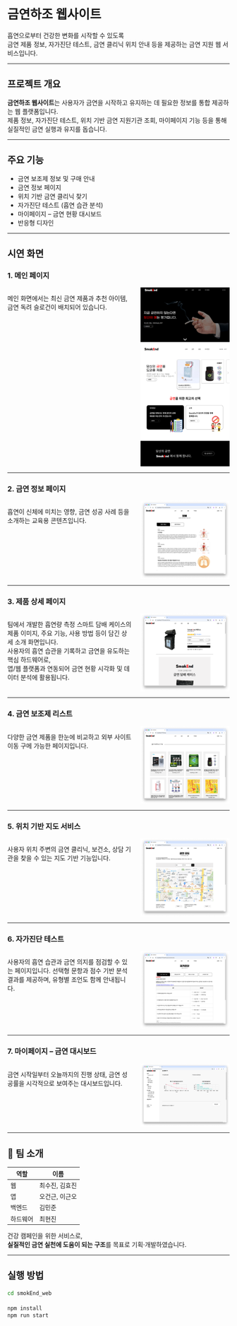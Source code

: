 # 금연하조 웹사이트

흡연으로부터 건강한 변화를 시작할 수 있도록  
금연 제품 정보, 자가진단 테스트, 금연 클리닉 위치 안내 등을 제공하는 금연 지원 웹 서비스입니다.

---

## 프로젝트 개요

**금연하조 웹사이트**는 사용자가 금연을 시작하고 유지하는 데 필요한 정보를 통합 제공하는 웹 플랫폼입니다.  
제품 정보, 자가진단 테스트, 위치 기반 금연 지원기관 조회, 마이페이지 기능 등을 통해  
실질적인 금연 실행과 유지를 돕습니다.

---

## 주요 기능

- 금연 보조제 정보 및 구매 안내  
- 금연 정보 페이지  
- 위치 기반 금연 클리닉 찾기  
- 자가진단 테스트 (흡연 습관 분석)  
- 마이페이지 – 금연 현황 대시보드  
- 반응형 디자인

---

## 시연 화면

### 1. 메인 페이지

<div style="display: flex; align-items: flex-start; gap: 20px;"> 
  <p>
    메인 화면에서는 최신 금연 제품과 추천 아이템,  
    금연 독려 슬로건이 배치되어 있습니다.
  </p>
  <img src="images/homepage.png" width="40%">
</div>

---

### 2. 금연 정보 페이지

<div style="display: flex; align-items: flex-start; gap: 20px;">
  <p>
    흡연이 신체에 미치는 영향, 금연 성공 사례 등을 소개하는 교육용 콘텐츠입니다.
  </p>
  <img src="images/info_page.png" width="40%">
</div>

---

### 3. 제품 상세 페이지

<div style="display: flex; align-items: flex-start; gap: 20px;">
   <p>
    팀에서 개발한 흡연량 측정 스마트 담배 케이스의<br/>
    제품 이미지, 주요 기능, 사용 방법 등이 담긴 상세 소개 화면입니다.<br/>
    사용자의 흡연 습관을 기록하고 금연을 유도하는 핵심 하드웨어로,<br/>
    앱/웹 플랫폼과 연동되어 금연 현황 시각화 및 데이터 분석에 활용됩니다.<br/>
  </p>
  <img src="images/product_detail.png" width="40%">
</div>

---

### 4. 금연 보조제 리스트

<div style="display: flex; align-items: flex-start; gap: 20px;">
  <p>
    다양한 금연 제품을 한눈에 비교하고 외부 사이트 이동 구메 가능한 페이지입니다.
  </p>
  <img src="images/product_list.png" width="40%">
</div>

---

### 5. 위치 기반 지도 서비스

<div style="display: flex; align-items: flex-start; gap: 20px;">
  <p>
    사용자 위치 주변의 금연 클리닉, 보건소, 상담 기관을 찾을 수 있는 지도 기반 기능입니다.
  </p>
  <img src="images/map_page.png" width="40%">
</div>

---

### 6. 자가진단 테스트

<div style="display: flex; align-items: flex-start; gap: 20px;">
  <p>
    사용자의 흡연 습관과 금연 의지를 점검할 수 있는 페이지입니다.  
    선택형 문항과 점수 기반 분석 결과를 제공하며, 유형별 조언도 함께 안내됩니다.
  </p>
  <img src="images/self_test.png" width="40%">
</div>

---

### 7. 마이페이지 – 금연 대시보드

<div style="display: flex; align-items: flex-start; gap: 20px;">
  <p>
    금연 시작일부터 오늘까지의 진행 상태, 금연 성공률을 시각적으로 보여주는 대시보드입니다.  
  </p>
  <img src="images/mypage_dashboard.png" width="40%">
</div>

---

## 👥 팀 소개

| 역할 | 이름 |
|------|------|
| 웹 | 최수진, 김효진 |
| 앱 | 오건근, 이근오 |
| 백엔드 | 김민준 |
| 하드웨어 | 최현진 |

건강 캠페인을 위한 서비스로,  
**실질적인 금연 실천에 도움이 되는 구조**를 목표로 기획·개발하였습니다.

---

## 실행 방법

```bash
cd smokEnd_web

npm install
npm run start


